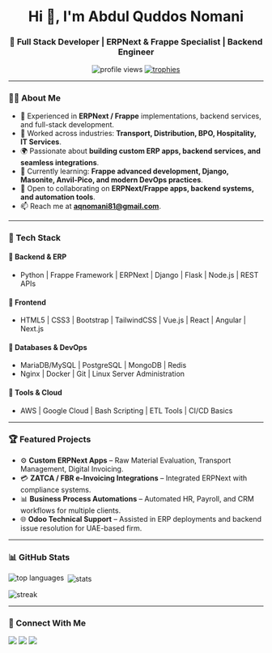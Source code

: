 <h1 align="center">Hi 👋, I'm Abdul Quddos Nomani</h1>
<h3 align="center">🚀 Full Stack Developer | ERPNext & Frappe Specialist | Backend Engineer</h3>

<p align="center">
  <img src="https://komarev.com/ghpvc/?username=galaxlabs&label=Profile%20views&color=0e75b6&style=flat" alt="profile views" /> 
  <a href="https://github.com/ryo-ma/github-profile-trophy"><img src="https://github-profile-trophy.vercel.app/?username=galaxlabs&theme=algolia" alt="trophies"/></a>
</p>

---

### 👨‍💻 About Me
- 💼 Experienced in **ERPNext / Frappe** implementations, backend services, and full-stack development.  
- 🔧 Worked across industries: **Transport, Distribution, BPO, Hospitality, IT Services**.  
- 🌍 Passionate about **building custom ERP apps, backend services, and seamless integrations**.  
- 🌱 Currently learning: **Frappe advanced development, Django, Masonite, Anvil-Pico, and modern DevOps practices**.  
- 👯 Open to collaborating on **ERPNext/Frappe apps, backend systems, and automation tools**.  
- 📫 Reach me at **aqnomani81@gmail.com**.  

---

### 🚀 Tech Stack
#### 🔹 Backend & ERP
- Python | Frappe Framework | ERPNext | Django | Flask | Node.js | REST APIs  

#### 🔹 Frontend
- HTML5 | CSS3 | Bootstrap | TailwindCSS | Vue.js | React | Angular | Next.js  

#### 🔹 Databases & DevOps
- MariaDB/MySQL | PostgreSQL | MongoDB | Redis  
- Nginx | Docker | Git | Linux Server Administration  

#### 🔹 Tools & Cloud
- AWS | Google Cloud | Bash Scripting | ETL Tools | CI/CD Basics  

---

### 🏆 Featured Projects
- ⚙️ **Custom ERPNext Apps** – Raw Material Evaluation, Transport Management, Digital Invoicing.  
- 💳 **ZATCA / FBR e-Invoicing Integrations** – Integrated ERPNext with compliance systems.  
- 📊 **Business Process Automations** – Automated HR, Payroll, and CRM workflows for multiple clients.  
- 🌐 **Odoo Technical Support** – Assisted in ERP deployments and backend issue resolution for UAE-based firm.  

---

### 📊 GitHub Stats
<p>
  <img align="left" src="https://github-readme-stats.vercel.app/api/top-langs?username=galaxlabs&show_icons=true&locale=en&layout=compact&theme=tokyonight" alt="top languages" />
</p>

<p>&nbsp;<img align="center" src="https://github-readme-stats.vercel.app/api?username=galaxlabs&show_icons=true&locale=en&theme=tokyonight" alt="stats" /></p>

<p><img align="center" src="https://github-readme-streak-stats.herokuapp.com/?user=galaxlabs&theme=tokyonight" alt="streak" /></p>

---

### 🤝 Connect With Me
<p align="left">
<a href="mailto:aqnomani81@gmail.com"><img src="https://img.shields.io/badge/Email-D14836?style=for-the-badge&logo=gmail&logoColor=white"/></a>
<a href="https://github.com/galaxlabs"><img src="https://img.shields.io/badge/GitHub-100000?style=for-the-badge&logo=github&logoColor=white"/></a>
<a href="https://linkedin.com/in/YOUR-LINKEDIN"><img src="https://img.shields.io/badge/LinkedIn-0077B5?style=for-the-badge&logo=linkedin&logoColor=white"/></a>
</p>
